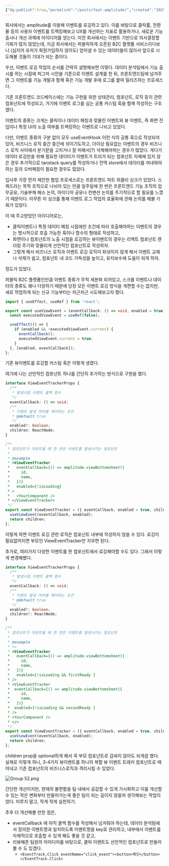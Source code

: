 ```yaml
---
{"dg-publish":true,"permalink":"/posts/feat-amplitude/","created":"2025-08-24","updated":"2025-08-24T19:34:00"}
---
```


회사에서는 amplitude를 이용해 이벤트를 로깅하고 있다. 이를 바탕으로 클릭률, 전환율 등의 사용자 이벤트를 트랙킹해보고 UX를 개선하는 지표로 활용하거나, 새로운 기능 출시나 개선 과제에 아이디어를 얻는다. 이전 회사에서는 이벤트 기반으로 의사결정할 기회가 많지 않았는데, 지금 회사에서는 퍼블릭하게 오픈된 B2C 플랫폼 서비스이다보니 (심지어 유저가 회원가입하지 않아도) 얻어낼 수 있는 데이터들이 많아서 앞으로 시도해볼 것들이 기대가 되는 중이다.

우선, 이벤트 로깅 작업의 순서를 간략히 설명해보면 이렇다. 데이터 분석팀에서 기능 출시를 하는 시점에 피그마 시안을 기준으로 이벤트 설계를 한 뒤, 프론트엔드팀에 넘겨주면 그 이벤트를 기능 개발과 함께 혹은 기능 개발 후에 로그를 붙여 릴리즈하는 프로세스다.

기존 프론트엔드 코드베이스에는 기능 구현을 위한 상태관리, 컴포넌트, 로직 등이 관련 컴포넌트에 작성되고, 거기에 이벤트 로그를 심는 공통 커스텀 훅을 함께 작성하는 구조였다.

이벤트의 종류는 크게는 클릭이나 데이터 패칭과 맞물린 이벤트와 뷰 이벤트, 즉 화면 진입이나 특정 UI의 노출 여부를 트랙킹하는 이벤트로 나뉘고 있었다.

다만, 이벤트 종류의 구분 없이 모두 useEventHook 이런 식의 공통 훅으로 작성되어 있어, 비즈니스 로직 중간 중간에 섞이기도하고, 더이상 필요없는 이벤트의 경우 비즈니스 로직 사이에서 분기문을 고치거나 잘 피해서(?) 삭제해야하는 경우가 많았다. 게다가 데이터 로깅만을 위해 필요한 데이터가 이벤트가 트리거 되는 컴포넌트 자체에 있지 않은 경우 추가적으로 tanstack query를 작성하거나 전역 store에서 데이터를 꺼내와야 하는 등의 오버페칭이 필요한 경우도 많았다. 

입사후 가장 먼저 제안한 협업 프로세스로는 프론트엔드 파트 위클리 싱크가 있었다. 스쿼드라는 목적 조직으로 나뉘어 있는 만큼 일주일에 한 번은 프론트엔드 기능 조직의 업무공유, 기술부채 해소 논의, 아이디어 공유나 컨벤션 논의를 주기적으로 할 필요를 느꼈기 때문이다. 아무튼 이 싱크를 통해 이벤트 로그 작업의 효율화에 관해 논의를 해볼 기회가 있었다.

이 때 주고받았던 아이디어로는, 
- 클릭이벤트나 특정 데이터 페칭 시점에만 조건에 따라 호출해야하는 이벤트의 경우는 명시적으로 호출 가능한 훅이나 함수의 형태로 작성하고, 
- 화면이나 컴포넌트의 노출 시점을 로깅하는 뷰이벤트의 경우는 리액트 컴포넌트 렌더링 주기와 맞물리게 선언적인 컴포넌트로 작성하자.
- 그렇게 해서 비즈니스 로직과 이벤트 로깅 로직이 뒤섞이지 않게 해서 이벤트 교체나 삭제가 쉽고, 컴포넌트 내 코드 가독성을 높이고, 유지보수에 도움이 되게 하자.

정도가 있었다.

퍼블릭 B2C 플랫폼인만큼 이벤트 종류가 무척 세분화 되어있고, 스크롤 이벤트나 데이터의 종류도 꽤나 다양하기 때문에 당장 모든 이벤트 로깅 방식을 개편할 수는 없지만, 새로 작업하게 되는 신규 기능부터는 차근차근 시도해보고자 했다.

```ts
import { useEffect, useRef } from 'react';

export const useViewEvent = (eventCallback: () => void, enabled = true) => {
  const executedViewEvent = useRef(false);

  useEffect(() => {
    if (enabled && !executedViewEvent.current) {
      eventCallback();
      executedViewEvent.current = true;
    }
  }, [enabled, eventCallback]);
};
```

기존 뷰이벤트를 로깅할 커스텀 훅은 이렇게 생겼다.

여기에 나는 선언적인 컴포넌트 하나를 간단히 추가하는 방식으로 구현을 했다. 

```ts
interface ViewEventTrackerProps {
  /**
   * 발생시킬 이벤트 콜백 함수
   */
  eventCallback: () => void;
  /**
   * 이벤트 발생 여부를 제어하는 조건
   * @default true
   */
  enabled?: boolean;
  children: ReactNode;
}

/**
 * 컴포넌트가 마운트될 때 한 번만 이벤트를 발생시키는 컴포넌트
 *
 * @example
 * <ViewEventTracker
 *   eventCallback={() => amplitude.viewBottomsheet({
 *     id,
 *     name,
 *   })}
 *   enabled={!isLoading}
 * >
 *   <YourComponent />
 * </ViewEventTracker>
 */
export const ViewEventTracker = ({ eventCallback, enabled = true, children }: ViewEventTrackerProps) => {
  useViewEvent(eventCallback, enabled);
  return children;
};
```

이렇게 하면 이벤트 로깅 관련 로직은 컴포넌트 내부에 작성하지 않을 수 있다. 로깅이 필요없어지면 부모인 ViewEventTracker만 지우면 된다.

추가로, 여러가지 다양한 이벤트를 한 컴포넌트에서 로깅해야할 수도 있다. 그래서 이렇게 변경해봤다.

```ts
interface ViewEventTrackerProps {
  /**
   * 발생시킬 이벤트 콜백 함수
   */
  eventCallback: () => void;
  /**
   * 이벤트 발생 여부를 제어하는 조건
   * @default true
   */
  enabled?: boolean;
  children?: ReactNode;
}

/**
 * 컴포넌트가 마운트될 때 한 번만 이벤트를 발생시키는 컴포넌트
 *
 * @example
 * <>
 * <ViewEventTracker
 *   eventCallback={() => amplitude.viewBottomsheet({
 *     id,
 *     name,
 *   })}
 *   enabled={!isLoading && firstReady }
 * />
 * <ViewEventTracker 
 *  eventCallback={() => amplitude.viewBottomsheet({
 *     id,
 *     name,
 *   })}
 *  enabled={!isLoading && secondReady }
 * />
 * <YourComponent />
 * </>
 */
export const ViewEventTracker = ({ eventCallback, enabled = true, children }: ViewEventTrackerProps) => {
  useViewEvent(eventCallback, enabled);
  return children;
};
```

children prop을 optional하게 해서 꼭 부모 컴포넌트로 감싸지 않아도 되게끔 했다. 실제로 이렇게 하니, 3-4가지 뷰이벤트를 하나의 복합 뷰 이벤트 트래커 컴포넌트로 떼어내고 기존 컴포넌트의 비즈니스로직과 격리시킬 수 있었다.

![Group 52.png](/img/user/Group%2052.png)

간단한 개선이지만, 현재의 불편함을 팀 내에서 공감할 수 있게 가시화하고 이를 개선할 수 있는 작은 변화부터 만들어가는게 좋은 팀이 되는 길이지 않을까 생각해보는 작업이었다. 미루지 말고, 작게 작게 실천하기.

추후 더 개선해볼 만한 점은, 
- eventCallback 에 아직 콜백 함수를 작성해서 넘겨줘야 하는데, 데이터 분석팀에서 정의한 이벤트명과 일치하도록 이벤트명을 key로 관리하고, 내부에서 이벤트를 자체적으로 호출할 수 있게 해도 좋을 것 같고,
- 리뷰해준 팀원의 아이디어를 바탕으로, 클릭 이벤트도 선언적인 컴포넌트로 만들어볼 수 도 있겠다. 
	- `<EventTrack.Click eventName="click_event"><button>확인</button></EventTrack.Click>`





